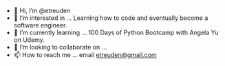 - 👋 Hi, I’m @etreuden
- 👀 I’m interested in ... Learning how to code and eventually become a software engineer.
- 🌱 I’m currently learning ... 100 Days of Python Bootcamp with Angela Yu on Udemy.
- 💞️ I’m looking to collaborate on ... 
- 📫 How to reach me ... email etreuden@gmail.com

<!---
etreuden/etreuden is a ✨ special ✨ repository because its `README.md` (this file) appears on your GitHub profile.
You can click the Preview link to take a look at your changes.
--->
